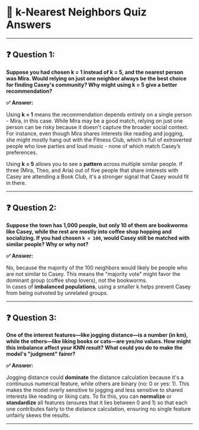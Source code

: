 # 🧠 k-Nearest Neighbors Quiz Answers

---

## ❓ Question 1:
**Suppose you had chosen k = 1 instead of k = 5, and the nearest person was Mira. Would relying on just one neighbor always be the best choice for finding Casey's community? Why might using k = 5 give a better recommendation?**

**✅ Answer:**

Using **k = 1** means the recommendation depends entirely on a single person - Mira, in this case. While Mira may be a good match, relying on just one person can be risky because it doesn't capture the broader social context. For instance, even though Mira shares interests like reading and jogging, she might mostly hang out with the Fitness Club, which is full of extroverted people who love parties and loud music - none of which match Casey’s preferences.

Using **k = 5** allows you to see a **pattern** across multiple similar people. If three (Mira, Theo, and Aria) out of five people that share interests with Casey are attending a Book Club, it's a stronger signal that Casey would fit in there.

---

## ❓ Question 2:
**Suppose the town has 1,000 people, but only 10 of them are bookworms like Casey, while the rest are mostly into coffee shop hopping and socializing. If you had chosen `k = 100`, would Casey still be matched with similar people? Why or why not?**

**✅ Answer:**

No, because the majority of the 100 neighbors would likely be people who are not similar to Casey. This means the "majority vote" might favor the dominant group (coffee shop lovers), not the bookworms.  
In cases of **imbalanced populations**, using a smaller k helps prevent Casey from being outvoted by unrelated groups.

---

## ❓ Question 3:
**One of the interest features—like jogging distance—is a number (in km), while the others—like liking books or cats—are yes/no values. How might this imbalance affect your KNN result? What could you do to make the model's "judgment" fairer?**

**✅ Answer:**

Jogging distance could **dominate** the distance calculation because it's a continuous numerical feature, while others are binary (no: 0 or yes: 1). This makes the model overly sensitive to jogging and less sensitive to shared interests like reading or liking cats. 
To fix this, you can **normalize** or **standardize** all features (ensures that it lies between 0 and 1) so that each one contributes fairly to the distance calculation, ensuring no single feature unfairly skews the results.

---
